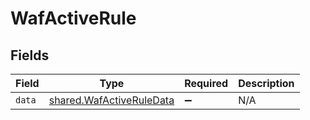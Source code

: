 # WafActiveRule


## Fields

| Field                                                                | Type                                                                 | Required                                                             | Description                                                          |
| -------------------------------------------------------------------- | -------------------------------------------------------------------- | -------------------------------------------------------------------- | -------------------------------------------------------------------- |
| `data`                                                               | [shared.WafActiveRuleData](../../models/shared/wafactiveruledata.md) | :heavy_minus_sign:                                                   | N/A                                                                  |